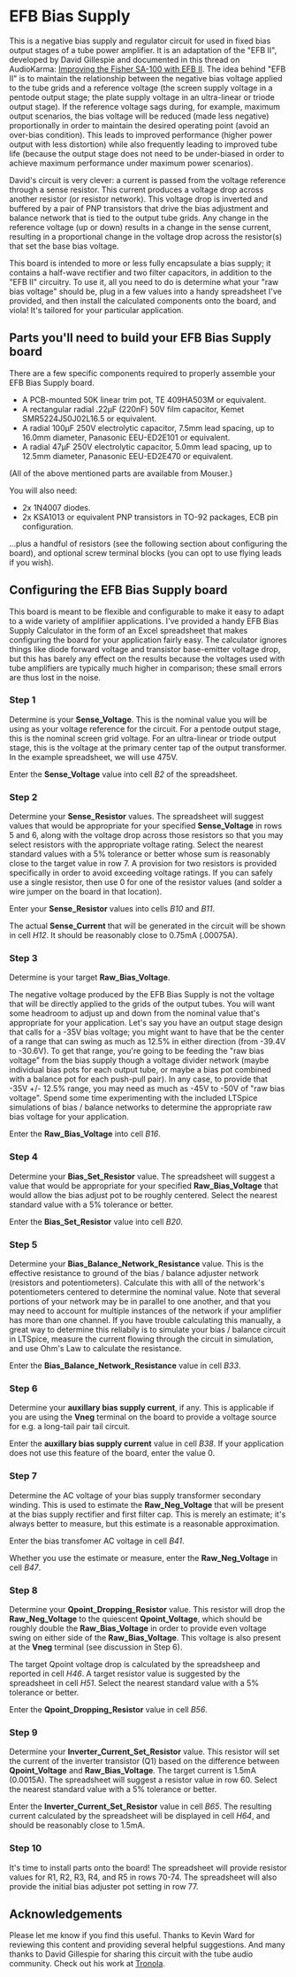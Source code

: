 # EFB Bias Supply

This is a negative bias supply and regulator circuit for used in fixed bias output stages of a tube
power amplifier.  It is an adaptation of the "EFB II", developed by David Gillespie and documented
in this thread on AudioKarma: [Improving the Fisher SA-100 with EFB II](http://audiokarma.org/forums/index.php?threads/improving-the-fisher-sa-100-with-efb-ii.476431/).
The idea behind "EFB II" is to maintain the relationship between the negative bias voltage applied
to the tube grids and a reference voltage (the screen supply voltage in a pentode output stage;
the plate supply voltage in an ultra-linear or triode output stage).  If the reference voltage sags
during, for example, maximum output scenarios, the bias voltage will be reduced (made less
negative) proportionally in order to maintain the desired operating point (avoid an over-bias
condition).  This leads to improved performance (higher power output with less distortion) while
also frequently leading to improved tube life (because the output stage does not need to be
under-biased in order to achieve maximum performance under maximum power scenarios).

David's circuit is very clever: a current is passed from the voltage reference through a sense
resistor.  This current produces a voltage drop across another resistor (or resistor network).
This voltage drop is inverted and buffered by a pair of PNP transistors that drive the bias
adjustment and balance network that is tied to the output tube grids.  Any change in the reference
voltage (up or down) results in a change in the sense current, resulting in a proportional change
in the voltage drop across the resistor(s) that set the base bias voltage.

This board is intended to more or less fully encapsulate a bias supply; it contains a half-wave
rectifier and two filter capacitors, in addition to the "EFB II" circuitry.  To use it, all you need to do
is determine what your "raw bias voltage" should be, plug in a few values into a handy spreadsheet
I've provided, and then install the calculated components onto the board, and viola!  It's tailored
for your particular application.

## Parts you'll need to build your EFB Bias Supply board

There are a few specific components required to properly assemble your EFB Bias Supply board.

* A PCB-mounted 50K linear trim pot, TE 409HA503M or equivalent.
* A rectangular radial .22µF (220nF) 50V film capacitor, Kemet SMR5224J50J02L16.5 or equivalent.
* A radial 100µF 250V electrolytic capacitor, 7.5mm lead spacing, up to 16.0mm diameter, Panasonic EEU-ED2E101 or equivalent.
* A radial 47µF 250V electrolytic capacitor, 5.0mm lead spacing, up to 12.5mm diameter, Panasonic EEU-ED2E470 or equivalent.

(All of the above mentioned parts are available from Mouser.)

You will also need:

* 2x 1N4007 diodes.
* 2x KSA1013 or equivalent PNP transistors in TO-92 packages, ECB pin configuration.

...plus a handful of resistors (see the following section about configuring the board), and optional
screw terminal blocks (you can opt to use flying leads if you wish).

## Configuring the EFB Bias Supply board

This board is meant to be flexible and configurable to make it easy to adapt to a wide variety
of amplifiier applications.  I've provided a handy EFB Bias Supply Calculator in the form of an
Excel spreadsheet that makes configuring the board for your application fairly easy.  The calculator
ignores things like diode forward voltage and transistor base-emitter voltage drop, but this has
barely any effect on the results because the voltages used with tube amplifiers are typically
much higher in comparison; these small errors are thus lost in the noise.

### Step 1

Determine is your **Sense_Voltage**.  This is the nominal value you will be using as your
voltage reference for the circuit.  For a pentode output stage, this is the nominal screen grid
voltage.  For an ultra-linear or triode output stage, this is the voltage at the primary center tap
of the output transformer.  In the example spreadsheet, we will use 475V.

Enter the **Sense_Voltage** value into cell *B2* of the spreadsheet.

### Step 2

Determine your **Sense_Resistor** values.  The spreadsheet will suggest values that would
be appropriate for your specified **Sense_Voltage** in rows 5 and 6, along with the voltage
drop across those resistors so that you may select resistors with the appropriate voltage rating.
Select the nearest standard values with a 5% tolerance or better whose sum is reasonably close
to the target value in row 7.  A provision for two resistors is provided specifically in order to avoid
exceeding voltage ratings.  If you can safely use a single resistor, then use 0 for one of the resistor
values (and solder a wire jumper on the board in that location).

Enter your **Sense_Resistor** values into cells *B10* and *B11*.

The actual **Sense_Current** that will be generated in the circuit will be shown in cell
*H12*.  It should be reasonably close to 0.75mA (.00075A).

### Step 3

Determine is your target **Raw\_Bias\_Voltage**.

The negative voltage produced by the EFB Bias Supply is not the voltage that will be directly
applied to the grids of the output tubes.  You will want some headroom to adjust up and down
from the nominal value that's appropriate for your application.  Let's say you have an output
stage design that calls for a -35V bias voltage; you might want to have that be the center of a
range that can swing as much as 12.5% in either direction (from -39.4V to -30.6V).  To get that
range, you're going to be feeding the "raw bias voltage" from the bias supply though a voltage
divider network (maybe individual bias pots for each output tube, or maybe a bias pot combined
with a balance pot for each push-pull pair).  In any case, to provide that -35V +/- 12.5% range,
you may need as much as -45V to -50V of "raw bias voltage".  Spend some time experimenting
with the included LTSpice simulations of bias / balance networks to determine the appropriate
raw bias voltage for your application.

Enter the **Raw\_Bias\_Voltage** into cell *B16*.

### Step 4

Determine your **Bias\_Set\_Resistor** value.  The spreadsheet will suggest a value that would
be appropriate for your specified **Raw\_Bias\_Voltage** that would allow the bias adjust pot
to be roughly centered.  Select the nearest standard value with a 5% tolerance or better.

Enter the **Bias\_Set\_Resistor** value into cell *B20*.

### Step 5

Determine your **Bias\_Balance\_Network\_Resistance** value.  This is the effective resistance
to ground of the bias / balance adjuster network (resistors and potentiometers).  Calculate this
with alll of the network's potentiometers centered to determine the nominal value.  Note that
several portions of your network may be in parallel to one another, and that you may need to
account for multiple instances of the network if your amplifier has more than one channel.  If you
have trouble calculating this manually, a great way to determine this reliabily is to simulate your
bias / balance circuit in LTSpice, measure the current flowing through the circuit in simulation,
and use Ohm's Law to calculate the resistance.

Enter the **Bias\_Balance\_Network\_Resistance** value in cell *B33*.

### Step 6

Determine your **auxillary bias supply current**, if any.  This is applicable if you are using the
**Vneg** terminal on the board to provide a voltage source for e.g. a long-tail pair tail circuit.

Enter the **auxillary bias supply current** value in cell *B38*.  If your application does not use
this feature of the board, enter the value 0.

### Step 7

Determine the AC voltage of your bias supply transformer secondary winding.  This is used to
estimate the **Raw\_Neg\_Voltage** that will be present at the bias supply rectifier and first
filter cap.  This is merely an estimate; it's always better to measure, but this estimate is a reasonable
approximation.

Enter the bias transfomer AC voltage in cell *B41*.

Whether you use the estimate or measure, enter the **Raw\_Neg\_Voltage** in cell *B47*.

### Step 8

Determine your **Qpoint\_Dropping\_Resistor** value.  This resistor will drop the **Raw\_Neg\_Voltage**
to the quiescent **Qpoint_Voltage**, which should be roughly double the **Raw\_Bias\_Voltage**
in order to provide even voltage swing on either side of the **Raw\_Bias\_Voltage**.  This voltage
is also present at the **Vneg** terminal (see discussion in Step 6).

The target Qpoint voltage drop is calculated by the spreadsheep and reported in cell *H46*.
A target resistor value is suggested by the spreadsheet in cell *H51*.  Select the nearest standard
value with a 5% tolerance or better.

Enter the **Qpoint\_Dropping\_Resistor** value in cell *B56*.

### Step 9

Determine your **Inverter\_Current\_Set\_Resistor** value.  This resistor will set the current of
the inverter transistor (Q1) based on the difference between **Qpoint_Voltage** and
**Raw\_Bias\_Voltage**.  The target current is 1.5mA (0.0015A).  The spreadsheet will suggest
a resistor value in row 60.  Select the nearest standard value with a 5% tolerance or better.

Enter the **Inverter\_Current\_Set\_Resistor** value in cell *B65*.  The resulting current calculated
by the spreadsheet will be displayed in cell *H64*, and should be reasonably close to 1.5mA.

### Step 10

It's time to install parts onto the board!  The spreadsheet will provide resistor values for
R1, R2, R3, R4, and R5 in rows 70-74.  The spreadsheet will also provide the initial bias adjuster
pot setting in row 77.

## Acknowledgements

Please let me know if you find this useful.  Thanks to Kevin Ward for reviewing this content and
providing several helpful suggestions.  And many thanks to David Gillespie for sharing this circuit
with the tube audio community.  Check out his work at [Tronola](http://www.tronola.com/html/dave_s_lab.html).

